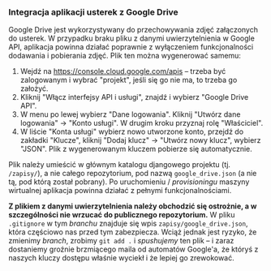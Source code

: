 ### Integracja aplikacji usterek z Google Drive

Google Drive jest wykorzystywany do przechowywania zdjęć załączonych do usterek. W przypadku braku pliku z danymi uwierzytelnienia w Google API, aplikacja powinna działać poprawnie z wyłączeniem funkcjonalności dodawania i pobierania zdjęć. Plik ten można wygenerować samemu:

1. Wejdź na https://console.cloud.google.com/apis – trzeba być zalogowanym i wybrać "projekt", jeśli się go nie ma, to trzeba go założyć.
2. Kliknij "Włącz interfejsy API i usługi", znajdź i wybierz "Google Drive API".
3. W menu po lewej wybierz "Dane logowania". Kliknij "Utwórz dane logowania" → "Konto usługi". W drugim kroku przyznaj rolę "Właściciel".
4. W liście "Konta usługi" wybierz nowo utworzone konto, przejdź do zakładki "Klucze", kliknij "Dodaj klucz" → "Utwórz nowy klucz", wybierz "JSON". Plik z wygenerowanym kluczem pobierze się automatycznie.

Plik należy umieścić w głównym katalogu djangowego projektu (tj. `/zapisy/`), a nie całego repozytorium, pod nazwą `google_drive.json` (a nie tą, pod którą został pobrany). Po uruchomieniu / _provisioningu_ maszyny wirtualnej aplikacja powinna działać z pełnymi funkcjonalnościami.

**Z plikiem z danymi uwierzytelnienia należy obchodzić się ostrożnie, a w szczególności nie wrzucać do publicznego repozytorium.** W pliku `.gitignore` w tym _branchu_ znajduje się wpis `zapisy/google_drive.json`, która częściowo nas przed tym zabezpiecza. Wciąż jednak jest ryzyko, że zmienimy _branch_, zrobimy `git add .` i _spushujemy_ ten plik – i zaraz dostaniemy groźnie brzmiącego maila od automatów Google'a, że któryś z naszych kluczy dostępu właśnie wyciekł i że lepiej go zrewokować.
